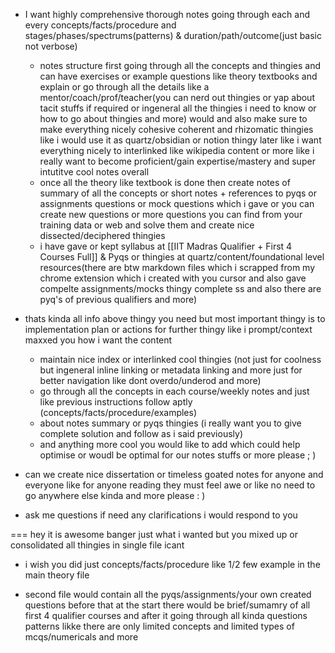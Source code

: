 - I want highly comprehensive thorough notes going through each and every concepts/facts/procedure and stages/phases/spectrums(patterns) & duration/path/outcome(just basic not verbose)
	- notes structure first going through all the concepts and thingies and can have exercises or example questions like theory textbooks and explain or go through all the details like a mentor/coach/prof/teacher(you can nerd out thingies or yap about tacit stuffs if required or ingeneral all the thingies i need to know or how to go about thingies and more) would and also make sure to make everything nicely cohesive coherent and rhizomatic thingies like i would use it as quartz/obsidian or notion thingy later like i want everything nicely to interlinked like wikipedia content or more like i really want to become proficient/gain expertise/mastery and super intutitve cool notes overall
	- once all the theory like textbook is done then create notes of summary of all the concepts or short notes + references to pyqs or assignments questions or mock questions which i gave or you can create new questions or more questions you can find from your training data or web and solve them and create nice dissected/deciphered thingies 
	- i have gave or kept syllabus at [[IIT Madras Qualifier + First 4 Courses Full]] & Pyqs or thingies at quartz/content/foundational level resources(there are btw markdown files which i scrapped from my chrome extension which i created with you cursor and also gave compelte assignments/mocks thingy complete ss and also there are pyq's of previous qualifiers and more)


- thats kinda all info above thingy you need but most important thingy is to implementation plan or actions for further thingy like i prompt/context maxxed you how i want the content 
	- maintain nice index or interlinked cool thingies (not just for coolness but ingeneral inline linking or metadata linking and more just for better navigation like dont overdo/underod and more)
	- go through all the concepts in each course/weekly notes and just like previous instructions follow aptly (concepts/facts/procedure/examples)
	- about notes summary or pyqs thingies (i really want you to give complete solution and follow as i said previously)
	- and anything more cool you would like to add which could help optimise or woudl be optimal for our notes stuffs or more please ; ) 


- can we create nice dissertation or timeless goated notes for anyone and everyone like for anyone reading they must feel awe or like no need to go anywhere else kinda and more please : ) 

- ask me questions if need any clarifications i would respond to you


===
hey it is awesome banger just what i wanted but  you mixed up or consolidated all thingies in single file icant 

- i wish you did just concepts/facts/procedure like 1/2 few example in the main theory file 

- second file would contain all the pyqs/assignments/your own created questions before that at the start there would be brief/sumamry of all first 4 qualifier courses and after it going through all kinda questions patterns likke there are only limited concepts and limited types of mcqs/numericals and more 